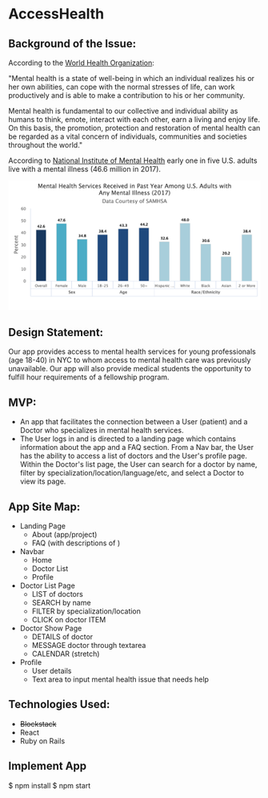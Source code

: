 # AccessHealth

## Background of the Issue:
According to the [World Health Organization](https://www.who.int/en/news-room/fact-sheets/detail/mental-health-strengthening-our-response
):

"Mental health is a state of well-being in which an individual realizes his or her own abilities, can cope with the normal stresses of life, can work productively and is able to make a contribution to his or her community.

Mental health is fundamental to our collective and individual ability as humans to think, emote, interact with each other, earn a living and enjoy life. On this basis, the promotion, protection and restoration of mental health can be regarded as a vital concern of individuals, communities and societies throughout the world."

According to [National Institute of Mental Health](https://www.nimh.nih.gov/health/statistics/mental-illness.shtml#part_154787) early one in five U.S. adults live with a mental illness (46.6 million in 2017).

![Graph](src/images/mental-health-svcs-adults.png)

## Design Statement:
Our app provides access to mental health services for young professionals (age 18-40) in NYC to whom access to mental health care was previously unavailable.
Our app will also provide medical students the opportunity to fulfill hour requirements of a fellowship program.

## MVP:
- An app that facilitates the connection between a User (patient) and a Doctor who specializes in mental health services.
- The User logs in and is directed to a landing page which contains information about the app and a FAQ section. From a Nav bar, the User has the ability to access a list of doctors and the User's profile page. Within the Doctor's list page, the User can search for a doctor by name, filter by specialization/location/language/etc, and select a Doctor to view its page.

## App Site Map:
- Landing Page
	- About (app/project)
	- FAQ (with descriptions of )
- Navbar
	- Home
	- Doctor List
	- Profile
- Doctor List Page
	- LIST of doctors
	- SEARCH by name
	- FILTER by specialization/location
	- CLICK on doctor ITEM
- Doctor Show Page
	- DETAILS of doctor
	- MESSAGE doctor through textarea
	- CALENDAR (stretch)
- Profile
	- User details
	- Text area to input mental health issue that needs help

## Technologies Used:
- ~~Blockstack~~
- React
- Ruby on Rails

## Implement App
$ npm install
$ npm start
